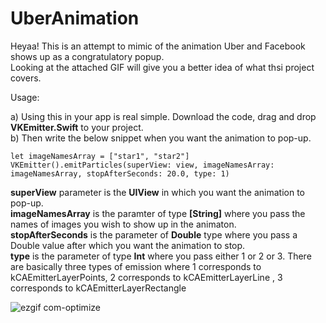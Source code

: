 # UberAnimation
Heyaa!
This is an attempt to mimic of the animation Uber and Facebook shows up as a congratulatory popup. <br /> Looking at the attached GIF will give you a better idea of what thsi project covers.

Usage:

a) Using this in your app is real simple. Download the code, drag and drop **VKEmitter.Swift** to your project.<br />
b) Then write the below snippet when you want the animation to pop-up.

```let imageNamesArray = ["star1", "star2"]``` <br />
 ```VKEmitter().emitParticles(superView: view, imageNamesArray: imageNamesArray, stopAfterSeconds: 20.0, type: 1)```
        
 
**superView** parameter is the **UIView** in which you want the animation to pop-up.<br />
**imageNamesArray** is the paramter of type **[String]** where you pass the names of images you wish to show up in the animaton.<br />
**stopAfterSeconds** is the parameter of **Double** type where you pass a Double value after which you want the animation to stop.<br />
**type** is the parameter of type **Int** where you pass either 1 or 2 or 3. There are basically three types of emission where 
1 corresponds to kCAEmitterLayerPoints, 2 corresponds to kCAEmitterLayerLine , 3 corresponds to kCAEmitterLayerRectangle

![ezgif com-optimize](https://user-images.githubusercontent.com/21070922/36352011-2678f670-14d8-11e8-978e-5c783c35d975.gif)
